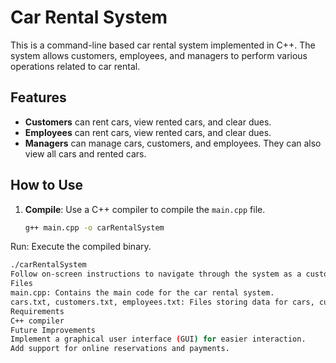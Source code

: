 # Car Rental System

This is a command-line based car rental system implemented in C++. The system allows customers, employees, and managers to perform various operations related to car rental.

## Features

- **Customers** can rent cars, view rented cars, and clear dues.
- **Employees** can rent cars, view rented cars, and clear dues.
- **Managers** can manage cars, customers, and employees. They can also view all cars and rented cars.

## How to Use

1. **Compile**: Use a C++ compiler to compile the `main.cpp` file.
   ```bash
   g++ main.cpp -o carRentalSystem
Run: Execute the compiled binary.
```bash
./carRentalSystem
Follow on-screen instructions to navigate through the system as a customer, employee, or manager.
Files
main.cpp: Contains the main code for the car rental system.
cars.txt, customers.txt, employees.txt: Files storing data for cars, customers, and employees, respectively.
Requirements
C++ compiler
Future Improvements
Implement a graphical user interface (GUI) for easier interaction.
Add support for online reservations and payments.
